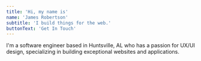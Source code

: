 ```yaml
---
title: 'Hi, my name is'
name: 'James Robertson'
subtitle: 'I build things for the web.'
buttonText: 'Get In Touch'
---
```


I'm a software engineer based in Huntsville, AL who has a passion for UX/UI design, specializing in building exceptional websites and applications.

